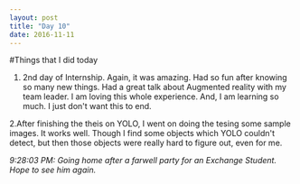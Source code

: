 ```yaml
---
layout: post
title: "Day 10"
date: 2016-11-11
---
```

#Things that I did today
1. 2nd day of Internship. Again, it was amazing. Had so fun after knowing so many new things. Had a great talk about Augmented reality with my team leader. I am loving this whole experience. And, I am learning so much. I just don't want this to end.
  
2.After finishing the theis on YOLO, I went on doing the tesing some sample images. It works well. Though I find some objects which YOLO couldn't detect, but then those objects were really hard to figure out, even for me. 


_9:28:03 PM: Going home after a farwell party for an Exchange Student. Hope to see him again._
